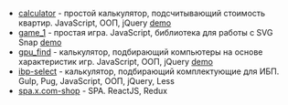 * [calculator](https://github.com/staskontrabas/staskontrabas.github.io/tree/master/calculator) - простой калькулятор, подсчитывающий стоимость квартир. JavaScript, ООП, jQuery [demo](https://staskontrabas.github.io/calculator/)
* [game_1](https://github.com/staskontrabas/staskontrabas.github.io/tree/master/game_1) - простая игра. JavaScript, библиотека для работы с SVG Snap [demo](https://staskontrabas.github.io/game_1/)
* [gpu_find](https://github.com/staskontrabas/staskontrabas.github.io/tree/master/gpu_find) - калькулятор, подбирающий компьютеры на основе характеристик игр. JavaScript, ООП, jQuery [demo](https://staskontrabas.github.io/gpu_find/)
* [ibp-select](https://github.com/staskontrabas/staskontrabas.github.io/tree/master/ibp-select) - калькулятор, подбирающий комплектующие для ИБП. Gulp, Pug, JavaScript, ООП, jQuery, Less
* [spa.x.com-shop](https://github.com/staskontrabas/staskontrabas.github.io/tree/master/spa.x.com-shop) - SPA. ReactJS, Redux
